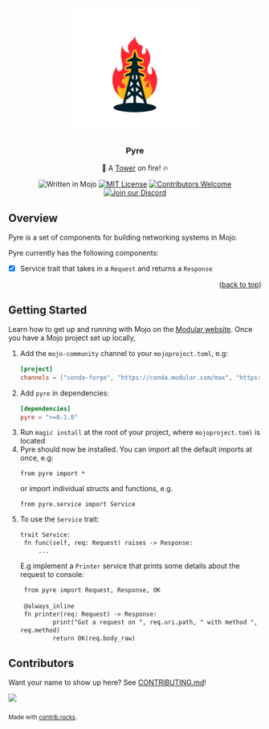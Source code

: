 <a name="readme-top"></a>

<!-- PROJECT LOGO -->
<br />
<div align="center">
    <img src="static/logo.png" alt="Logo" width="250" height="250">

  <h3 align="center">Pyre</h3>

  <p align="center">
    🗼 A <a href="https://github.com/tower-rs/tower/tree/master">Tower</a> on fire! 🔥
    <br/>

   ![Written in Mojo][language-shield]
   [![MIT License][license-shield]][license-url]
   [![Contributors Welcome][contributors-shield]][contributors-url]
   [![Join our Discord][discord-shield]][discord-url]
   

  </p>
</div>

## Overview

Pyre is a set of components for building networking systems in Mojo.

Pyre currently has the following components:
 - [x] Service trait that takes in a `Request` and returns a `Response`

<p align="right">(<a href="#readme-top">back to top</a>)</p>

<!-- GETTING STARTED -->
## Getting Started

Learn how to get up and running with Mojo on the [Modular website](https://www.modular.com/max/mojo).
Once you have a Mojo project set up locally,

1. Add the `mojo-community` channel to your `mojoproject.toml`, e.g:
   ```toml
   [project]
   channels = ["conda-forge", "https://conda.modular.com/max", "https://repo.prefix.dev/mojo-community"]
   ```
2. Add `pyre` in dependencies:
   ```toml
   [dependencies]
   pyre = ">=0.1.0"
   ```
3. Run `magic install` at the root of your project, where `mojoproject.toml` is located
4. Pyre should now be installed. You can import all the default imports at once, e.g:
    ```mojo
    from pyre import *
    ```
    or import individual structs and functions, e.g. 
    ```mojo
    from pyre.service import Service
    ```
5. To use the `Service` trait:
   ```mojo
   trait Service:
    fn func(self, req: Request) raises -> Response:
        ...
   ```
   E.g implement a `Printer` service that prints some details about the request to console:
   ```mojo
    from pyre import Request, Response, OK

    @always_inline
    fn printer(req: Request) -> Response:
            print("Got a request on ", req.uri.path, " with method ", req.method)
            return OK(req.body_raw)
   ```


<!-- MARKDOWN LINKS & IMAGES -->
<!-- https://www.markdownguide.org/basic-syntax/#reference-style-links -->
[language-shield]: https://img.shields.io/badge/language-mojo-orange
[license-shield]: https://img.shields.io/github/license/Lightbug-HQ/pyre?logo=github
[license-url]: https://github.com/Lightbug-HQ/pyre/blob/main/LICENSE
[contributors-shield]: https://img.shields.io/badge/contributors-welcome!-blue
[contributors-url]: https://github.com/Lightbug-HQ/pyre#contributing
[discord-shield]: https://img.shields.io/discord/1192127090271719495?style=flat&logo=discord&logoColor=white
[discord-url]: https://discord.gg/VFWETkTgrr


## Contributors
Want your name to show up here? See [CONTRIBUTING.md](./CONTRIBUTING.md)!

<a href="https://github.com/Lightbug-HQ/pyre/graphs/contributors">
  <img src="https://contrib.rocks/image?repo=Lightbug-HQ/pyre" />
</a>

<sub>Made with [contrib.rocks](https://contrib.rocks).</sub>